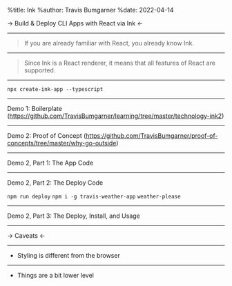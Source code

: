 %title: Ink
%author: Travis Bumgarner
%date: 2022-04-14

-> Build & Deploy CLI Apps with React via Ink <-

--------------------------------------------------

> If you are already familiar with React, you already know Ink.

-------------------------------------------------

> Since Ink is a React renderer, it means that all features of React are supported. 

-------------------------------------------------

`npx create-ink-app --typescript`

-------------------------------------------------

Demo 1: Boilerplate
(https://github.com/TravisBumgarner/learning/tree/master/technology-ink2)

-------------------------------------------------

Demo 2: Proof of Concept
(https://github.com/TravisBumgarner/proof-of-concepts/tree/master/why-go-outside)

-------------------------------------------------

Demo 2, Part 1: The App Code

-------------------------------------------------

Demo 2, Part 2: The Deploy Code

`npm run deploy`
`npm i -g travis-weather-app`
`weather-please`

-------------------------------------------------

Demo 2, Part 3: The Deploy, Install, and Usage

-------------------------------------------------

-> Caveats <- 

-------------------------------------------------

- Styling is different from the browser

-------------------------------------------------

- Things are a bit lower level
